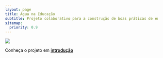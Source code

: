 ```yaml
---
layout: page
title: Água na Educação
subtitle: Projeto colaborativo para a construção de boas práticas de ensino da hidrologia
sitemap:
  priority: 0.9
---
```


<img src="{{ '/assets/img/pudhina.jpg' | prepend: site.baseurl }}" id="about-img">

<div id="describe-text">
	<p></p>
	<p>Conheça o projeto em <strong> <a href="https://github.com/knhash/Pudhina"> introdução</a> </strong></p>
</div>